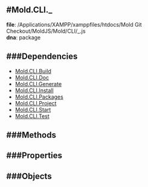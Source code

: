 
#Mold.CLI._
---------------------------------------

__file__: /Applications/XAMPP/xamppfiles/htdocs/Mold Git Checkout/MoldJS/Mold/CLI/_.js  
__dna__: package  


	






###Dependencies
--------------

* [Mold.CLI.Build](../../Mold/CLI/Build.md) 
* [Mold.CLI.Doc](../../Mold/CLI/Doc.md) 
* [Mold.CLI.Generate](../../Mold/CLI/Generate.md) 
* [Mold.CLI.Install](../../Mold/CLI/Install.md) 
* [Mold.CLI.Packages](../../Mold/CLI/Packages.md) 
* [Mold.CLI.Project](../../Mold/CLI/Project.md) 
* [Mold.CLI.Start](../../Mold/CLI/Start.md) 
* [Mold.CLI.Test](../../Mold/CLI/Test.md) 



   
###Methods
--------------
 

 
  
###Properties
-------------


 

###Objects
------------



		
